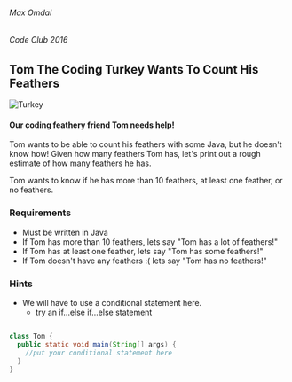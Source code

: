 ###### Max Omdal ######
###### Code Club 2016 ######

## Tom The Coding Turkey Wants To Count His Feathers ##

![Turkey](https://media.giphy.com/media/P3fvNvw0AcP3q/giphy.gif)

#### Our coding feathery friend Tom needs help! ####
Tom wants to be able to count his feathers with some Java, but he doesn't know how!
Given how many feathers Tom has, let's print out a rough estimate of how many feathers he has.

Tom wants to know if he has more than 10 feathers, at least one feather, or no feathers.

### Requirements ###
- Must be written in Java
- If Tom has more than 10 feathers, lets say "Tom has a lot of feathers!"
- If Tom has at least one feather, lets say "Tom has some feathers!"
- If Tom doesn't have any feathers :( lets say "Tom has no feathers!"

### Hints ###
- We will have to use a conditional statement here.
  - try an if...else if...else statement

```java

class Tom {
  public static void main(String[] args) {
    //put your conditional statement here
  }
}

```
